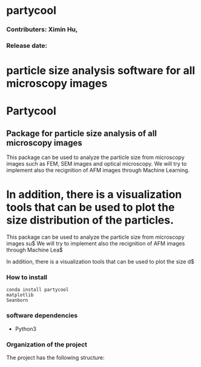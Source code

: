 # partycool
### Contributers: Ximin Hu,
### Release date:
particle size analysis software for all microscopy images
=======
# Partycool
## Package for particle size analysis of all microscopy images
This package can be used to analyze the particle size from microscopy images such as FEM, SEM images and optical microscopy.
We will try to implement also the recignition of AFM images through Machine Learning.

In addition, there is a visualization tools that can be used to plot the size distribution of the particles. 
=======
This package can be used to analyze the particle size from microscopy images su$
We will try to implement also the recignition of AFM images through Machine Lea$

In addition, there is a visualization tools that can be used to plot the size d$
### How to install
```
conda install partycool
matplotlib
Seanborn
```
### software dependencies
* Python3
### Organization of the project
The project has the following structure:
